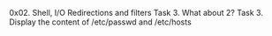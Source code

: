0x02. Shell, I/O Redirections and filters
Task 3. What about 2?
Task 3. Display the content of /etc/passwd and /etc/hosts
